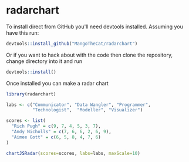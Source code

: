 # radarchart

To install direct from GitHub you'll need devtools installed. Assuming you have this run:
```r
devtools::install_github("MangoTheCat/radarchart")
```

Or if you want to hack about with the code then clone the repository, change directory into it and run
```r
devtools::install()
```

Once installed you can make a radar chart

```r
library(radarchart)

labs <- c("Communicator", "Data Wangler", "Programmer",
          "Technologist",  "Modeller", "Visualizer")

scores <- list(
  "Rich Pugh" = c(9, 7, 4, 5, 3, 7),
  "Andy Nicholls" = c(7, 6, 6, 2, 6, 9),
  "Aimee Gott" = c(6, 5, 8, 4, 7, 6)
)

chartJSRadar(scores=scores, labs=labs, maxScale=10)


```
